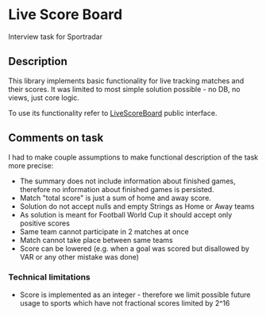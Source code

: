 # Live Score Board

Interview task for Sportradar

## Description

This library implements basic functionality for live tracking matches and their scores.
It was limited to most simple solution possible - no DB, no views, just core logic.

To use its functionality refer
to [LiveScoreBoard](src/main/java/com/sportradar/scoreboard/core/service/LiveScoreBoard.java)
public interface.

## Comments on task

I had to make couple assumptions to make functional description of the task more precise:

- The summary does not include information about finished games, therefore no information about finished games is
  persisted.
- Match "total score" is just a sum of home and away score.
- Solution do not accept nulls and empty Strings as Home or Away teams
- As solution is meant for Football World Cup it should accept only positive scores
- Same team cannot participate in 2 matches at once
- Match cannot take place between same teams
- Score can be lowered (e.g. when a goal was scored but disallowed by VAR or any other mistake was done)

### Technical limitations

- Score is implemented as an integer - therefore we limit possible future usage to sports which have not fractional
  scores limited by 2^16